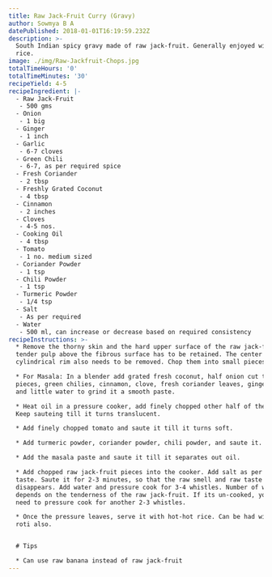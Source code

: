 ```yaml
---
title: Raw Jack-Fruit Curry (Gravy)
author: Sowmya B A
datePublished: 2018-01-01T16:19:59.232Z
description: >-
  South Indian spicy gravy made of raw jack-fruit. Generally enjoyed with white
  rice.
image: ./img/Raw-Jackfruit-Chops.jpg
totalTimeHours: '0'
totalTimeMinutes: '30'
recipeYield: 4-5
recipeIngredient: |-
  - Raw Jack-Fruit 
   - 500 gms
  - Onion
   - 1 big
  - Ginger
   - 1 inch
  - Garlic
   - 6-7 cloves
  - Green Chili
   - 6-7, as per required spice
  - Fresh Coriander
   - 2 tbsp
  - Freshly Grated Coconut
   - 4 tbsp
  - Cinnamon
   - 2 inches
  - Cloves
   - 4-5 nos.
  - Cooking Oil
   - 4 tbsp
  - Tomato
   - 1 no. medium sized
  - Coriander Powder
   - 1 tsp
  - Chili Powder
   - 1 tsp
  - Turmeric Powder
   - 1/4 tsp
  - Salt
   - As per required
  - Water
   - 500 ml, can increase or decrease based on required consistency
recipeInstructions: >-
  * Remove the thorny skin and the hard upper surface of the raw jack-fruit. The
  tender pulp above the fibrous surface has to be retained. The center
  cylindrical rim also needs to be removed. Chop them into small pieces.

  * For Masala: In a blender add grated fresh coconut, half onion cut to big
  pieces, green chilies, cinnamon, clove, fresh coriander leaves, ginger, garlic
  and little water to grind it a smooth paste.

  * Heat oil in a pressure cooker, add finely chopped other half of the onion.
  Keep sauteing till it turns translucent.

  * Add finely chopped tomato and saute it till it turns soft.

  * Add turmeric powder, coriander powder, chili powder, and saute it. 

  * Add the masala paste and saute it till it separates out oil. 

  * Add chopped raw jack-fruit pieces into the cooker. Add salt as per required
  taste. Saute it for 2-3 minutes, so that the raw smell and raw taste
  disappears. Add water and pressure cook for 3-4 whistles. Number of whistles
  depends on the tenderness of the raw jack-fruit. If its un-cooked, you may
  need to pressure cook for another 2-3 whistles.

  * Once the pressure leaves, serve it with hot-hot rice. Can be had with tawa
  roti also.


  # Tips

  * Can use raw banana instead of raw jack-fruit
---
```





